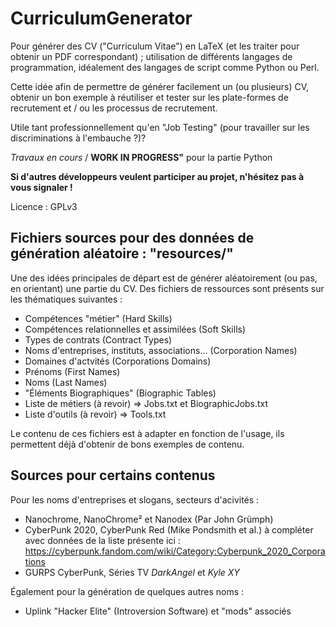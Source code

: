 # CurriculumGenerator

Pour générer des CV ("Curriculum Vitae") en LaTeX (et les traiter pour obtenir un PDF correspondant) ; utilisation de différents langages de programmation, idéalement des langages de script comme Python ou Perl. 

Cette idée afin de permettre de générer facilement un (ou plusieurs) CV, obtenir un bon exemple à réutiliser et tester sur les plate-formes de recrutement et / ou les processus de recrutement. 

Utile tant professionnellement qu'en "Job Testing" (pour travailler sur les discriminations à l'embauche ?)? 

*Travaux en cours* / __WORK IN PROGRESS"__ pour la partie Python

__Si d'autres développeurs veulent participer au projet, n'hésitez pas à vous signaler !__

Licence : GPLv3

## Fichiers sources pour des données de génération aléatoire : "resources/"

Une des idées principales de départ est de générer aléatoirement (ou pas, en orientant) une partie du CV. Des fichiers de ressources sont présents sur les thématiques suivantes : 

* Compétences "métier" (Hard Skills)
* Compétences relationnelles et assimilées (Soft Skills)
* Types de contrats (Contract Types)
* Noms d'entreprises, instituts, associations... (Corporation Names)
* Domaines d'actvités (Corporations Domains)
* Prénoms (First Names)
* Noms (Last Names)
* "Éléments Biographiques"  (Biographic Tables)
* Liste de métiers (à revoir) => Jobs.txt et BiographicJobs.txt
* Liste d'outils (à revoir) => Tools.txt



Le contenu de ces fichiers est à adapter en fonction de l'usage, ils permettent déjà d'obtenir de bons exemples de contenu. 

## Sources pour certains contenus

Pour les noms d'entreprises et slogans, secteurs d'acivités : 
* Nanochrome, NanoChrome² et Nanodex (Par John Grümph)
* CyberPunk 2020, CyberPunk Red (Mike Pondsmith et al.) à compléter avec données de la liste présente ici : https://cyberpunk.fandom.com/wiki/Category:Cyberpunk_2020_Corporations
* GURPS CyberPunk, Séries TV *DarkAngel* et *Kyle XY*

Également pour la génération de quelques autres noms : 
* Uplink "Hacker Elite" (Introversion Software) et "mods" associés


